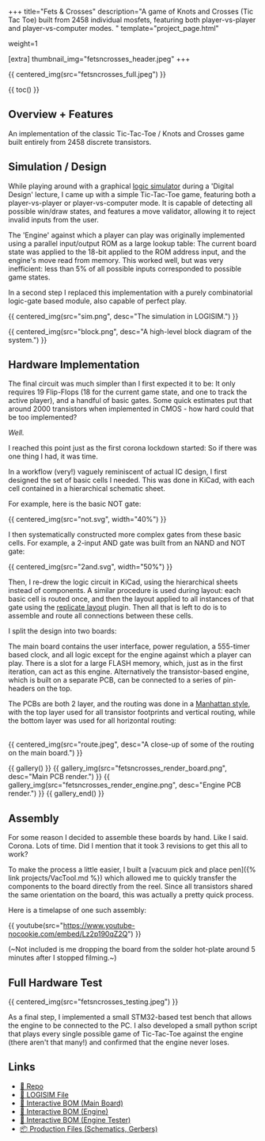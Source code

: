 +++
title="Fets & Crosses"
description="A game of Knots and Crosses (Tic Tac Toe) built from 2458 individual mosfets, featuring both player-vs-player and player-vs-computer modes. "
template="project_page.html"

weight=1

[extra]
thumbnail_img="fetsncrosses_header.jpeg"
+++

{{ centered_img(src="fetsncrosses_full.jpeg") }}

{{ toc() }}

## Overview + Features

An implementation of the classic Tic-Tac-Toe / Knots and Crosses game built entirely from 2458 discrete transistors.

## Simulation / Design

While playing around with a graphical [logic simulator](http://www.cburch.com/logisim/) during a 'Digital Design' lecture, I came up
with a simple Tic-Tac-Toe game, featuring both a player-vs-player or player-vs-computer mode. It is capable of detecting
all possible win/draw states, and features a move validator, allowing it to reject invalid inputs from the user.

The 'Engine' against which a player can play was originally implemented using a parallel input/output ROM as a large lookup table:
The current board state was applied to the 18-bit applied to the ROM address input, and the engine's move read from memory.
This worked well, but was very inefficient: less than 5% of all possible inputs corresponded to possible game states.

In a second step I replaced this implementation with a purely combinatorial logic-gate based module, also capable of
perfect play.


{{ centered_img(src="sim.png", desc="The simulation in LOGISIM.") }}

{{ centered_img(src="block.png", desc="A high-level block diagram of the system.") }}

## Hardware Implementation

The final circuit was much simpler than I first expected it to be: It only requires 19 Flip-Flops (18 for the
current game state, and one to track the active player), and a handful of basic gates. Some quick
estimates put that around 2000 transistors when implemented in CMOS - how hard could that be too implemented?

_Well._

I reached this point just as the first corona lockdown started: So if there was one thing I had, it was time.

In a workflow (very!) vaguely reminiscent of actual IC design, I first designed the set of basic cells I needed.
This was done in KiCad, with each cell contained in a hierarchical schematic sheet.

For example, here is the basic NOT gate:

{{ centered_img(src="not.svg", width="40%") }}

I then systematically constructed more complex gates from these basic cells. For example, a 2-input AND gate was built from an NAND and NOT gate:

{{ centered_img(src="2and.svg", width="50%") }}

Then, I re-drew the logic circuit in KiCad, using the hierarchical sheets instead of components. A similar
procedure is used during layout: each basic cell is routed once, and then the layout applied to all instances
of that gate using the [replicate layout](https://github.com/MitjaNemec/Kicad_action_plugins) plugin. Then all
that is left to do is to assemble and route all connections between these cells.

I split the design into two boards:

The main board contains the user interface, power regulation, a 555-timer based clock, and all logic except
for the engine against which a player can play. There is a slot for a large FLASH memory, which, just as
in the first iteration, can act as this engine. Alternatively the transistor-based engine, which is
built on a separate PCB, can be connected to a series of pin-headers on the top.

The PCBs are both 2 layer, and the routing was done in a [Manhattan style](https://en.wikipedia.org/wiki/Manhattan_wiring), with the top layer used for all
transistor footprints and vertical routing, while the bottom layer was used for all horizontal routing:

<br>
{{ centered_img(src="route.jpeg", desc="A close-up of some of the routing on the main board.") }}

{{ gallery() }}
    {{ gallery_img(src="fetsncrosses_render_board.png", desc="Main PCB render.") }}
    {{ gallery_img(src="fetsncrosses_render_engine.png", desc="Engine PCB render.") }}
{{ gallery_end() }}

## Assembly

For some reason I decided to assemble these boards by hand. Like I said. Corona. Lots of time. Did I mention
that it took 3 revisions to get this all to work?

To make the process a little easier, I built a [vacuum pick and place pen]({% link projects/VacTool.md %}) which
allowed me to quickly transfer the components to the board directly from the reel. Since all transistors
shared the same orientation on the board, this was actually a pretty quick process.

Here is a timelapse of one such assembly:

{{ youtube(src="https://www.youtube-nocookie.com/embed/Lz2p190qZ2Q") }}

(~Not included is me dropping the board from the solder hot-plate around 5 minutes after I stopped filming.~)

## Full Hardware Test

{{ centered_img(src="fetsncrosses_testing.jpeg") }}

As a final step, I implemented a small STM32-based test bench that allows the engine to be
connected to the PC. I also developed a small python script that plays every single
possible game of Tic-Tac-Toe against the engine (there aren't that many!) and confirmed that
the engine never loses.

## Links
- [📁 Repo](https://github.com/schilkp/Fets_and_Crosses)
- [📝 LOGISIM File](https://github.com/schilkp/Fets_and_Crosses/tree/master/Logisim)
- [📃 Interactive BOM (Main Board)](/assets/img/fetsncrosses/ibom_main.html)
- [📃 Interactive BOM (Engine)](/assets/img/fetsncrosses/ibom_engine.html)
- [📃 Interactive BOM (Engine Tester)](/assets/img/fetsncrosses/ibom_engine_test.html)
- [📦 Production Files (Schematics, Gerbers)](https://github.com/schilkp/Fets_and_Crosses/releases/)
